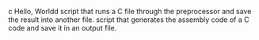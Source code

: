 c Hello, Worldd
script that runs a C file through the preprocessor and save the result into another file.
script that generates the assembly code of a C code and save it in an output file.
